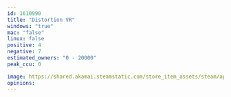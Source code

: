 ```yaml
---
id: 1610990
title: "Distortion VR"
windows: "true"
mac: "false"
linux: false
positive: 4
negative: 7
estimated_owners: "0 - 20000"
peak_ccu: 0

image: https://shared.akamai.steamstatic.com/store_item_assets/steam/apps/1610990/header.jpg?t=1673566293
opinions:
---
```

